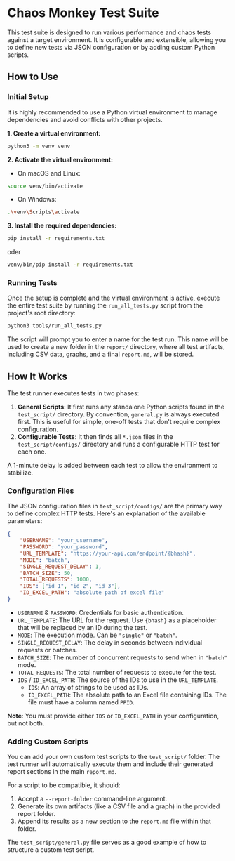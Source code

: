 # Chaos Monkey Test Suite

This test suite is designed to run various performance and chaos tests against a target environment. It is configurable and extensible, allowing you to define new tests via JSON configuration or by adding custom Python scripts.

## How to Use

### Initial Setup

It is highly recommended to use a Python virtual environment to manage dependencies and avoid conflicts with other projects.

**1. Create a virtual environment:**

```bash
python3 -m venv venv
```

**2. Activate the virtual environment:**

- On macOS and Linux:
```bash
source venv/bin/activate
```
- On Windows:
```bash
.\venv\Scripts\activate
```

**3. Install the required dependencies:**

```bash
pip install -r requirements.txt
```
oder
```bash
venv/bin/pip install -r requirements.txt
```

### Running Tests

Once the setup is complete and the virtual environment is active, execute the entire test suite by running the `run_all_tests.py` script from the project's root directory:

```bash
python3 tools/run_all_tests.py
```

The script will prompt you to enter a name for the test run. This name will be used to create a new folder in the `report/` directory, where all test artifacts, including CSV data, graphs, and a final `report.md`, will be stored.

## How It Works

The test runner executes tests in two phases:

1.  **General Scripts**: It first runs any standalone Python scripts found in the `test_script/` directory. By convention, `general.py` is always executed first. This is useful for simple, one-off tests that don't require complex configuration.
2.  **Configurable Tests**: It then finds all `*.json` files in the `test_script/configs/` directory and runs a configurable HTTP test for each one.

A 1-minute delay is added between each test to allow the environment to stabilize.

### Configuration Files

The JSON configuration files in `test_script/configs/` are the primary way to define complex HTTP tests. Here's an explanation of the available parameters:

```json
{
    "USERNAME": "your_username",
    "PASSWORD": "your_password",
    "URL_TEMPLATE": "https://your-api.com/endpoint/{bhash}",
    "MODE": "batch",
    "SINGLE_REQUEST_DELAY": 1,
    "BATCH_SIZE": 50,
    "TOTAL_REQUESTS": 1000,
    "IDS": ["id_1", "id_2", "id_3"],
    "ID_EXCEL_PATH": "absolute path of excel file"
}
```

-   `USERNAME` & `PASSWORD`: Credentials for basic authentication.
-   `URL_TEMPLATE`: The URL for the request. Use `{bhash}` as a placeholder that will be replaced by an ID during the test.
-   `MODE`: The execution mode. Can be `"single"` or `"batch"`.
-   `SINGLE_REQUEST_DELAY`: The delay in seconds between individual requests or batches.
-   `BATCH_SIZE`: The number of concurrent requests to send when in `"batch"` mode.
-   `TOTAL_REQUESTS`: The total number of requests to execute for the test.
-   `IDS` / `ID_EXCEL_PATH`: The source of the IDs to use in the `URL_TEMPLATE`.
    -   `IDS`: An array of strings to be used as IDs.
    -   `ID_EXCEL_PATH`: The absolute path to an Excel file containing IDs. The file must have a column named `PPID`.

**Note**: You must provide either `IDS` or `ID_EXCEL_PATH` in your configuration, but not both.

### Adding Custom Scripts

You can add your own custom test scripts to the `test_script/` folder. The test runner will automatically execute them and include their generated report sections in the main `report.md`.

For a script to be compatible, it should:
1.  Accept a `--report-folder` command-line argument.
2.  Generate its own artifacts (like a CSV file and a graph) in the provided report folder.
3.  Append its results as a new section to the `report.md` file within that folder.

The `test_script/general.py` file serves as a good example of how to structure a custom test script.